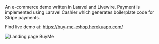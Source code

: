 An e-commerce demo written in Laravel and Livewire. Payment is implemented using Laravel Cashier which generates boilerplate code for Stripe payments. 

Find live demo at: https://buy-me-eshop.herokuapp.com/

![Landing page BuyMe](https://user-images.githubusercontent.com/58144680/168446550-1c279e96-f0aa-45fd-b757-6b341387b138.JPG)

